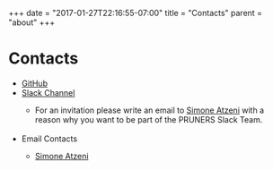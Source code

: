 +++
date = "2017-01-27T22:16:55-07:00"
title = "Contacts"
parent = "about"
+++

<h1>Contacts</h1>

<ul>
 <li>
  <a class="smooth-link" title="GitHub" href="https://github.com/PRUNERS"
     target="_blank"
     >GitHub <i class="fa fa-github"></i></a>
 </li>
 <li>
  <a class="smooth-link" title="Slack Channel" href="https://pruners.slack.com"
     target="_blank"
     >Slack Channel <i class="fa fa-slack"></i></a>
 </li>
 <ul style="list-style-type:circle"> 
  <li>
   For an invitation please write an email to
   <a class="smooth-link"
      href="mailto:simone@cs.utah.edu?Subject=[archer-slack] Slack Invitation"
      >Simone Atzeni</a>
   with a reason why you want to be part of the PRUNERS Slack Team.
  </li>
 </ul>
 <br>
 <li>Email Contacts</li>    
 <ul style="list-style-type:circle">
  <li>
   <a class="smooth-link" title="WebMaster"
      href="mailto:simone@cs.utah.edu?Subject=[PRUNERS]%20"
      >Simone Atzeni <i class="fa fa-envelope" aria-hidden="true"></i></a>
  </li>
 </ul>
</ul>
